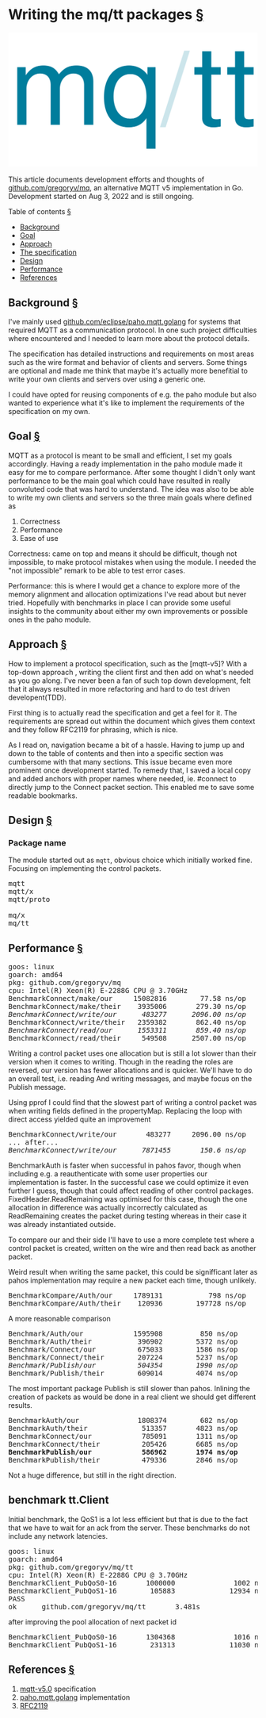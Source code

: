 <a name="top"></a>
# Writing the mq/tt packages <a class="link" href="blog.html">§</a>

<img src="logo.svg" alt="logo" />

This article documents development efforts and thoughts
of [github.com/gregoryv/mq](https://github.com/gregoryv/mq), an
alternative MQTT v5 implementation in Go. Development started on Aug
3, 2022 and is still ongoing.

<a name="toc"></a>
<span class="anchored">Table of contents <a class="link" href="#toc">§</a></span>
<nav>
	<ul>
		<li><a href="#background">Background</a></li>
		<li><a href="#goal">Goal</a></li>
		<li><a href="#approach">Approach</a></li>
		<li><a href="#thespec">The specification</a></li>
		<li><a href="#design">Design</a></li>
		<li><a href="#performance">Performance</a></li>
		<li><a href="#references">References</a></li>
	</ul>
</nav>

<a name="background"></a>
## Background <a class="link" href="#background">§</a>

I've mainly used <a
href="https://github.com/eclipse/paho.mqtt.golang">github.com/eclipse/paho.mqtt.golang</a>
for systems that required MQTT as a communication protocol. In one
such project difficulties where encountered and I needed to learn more
about the protocol details.

The specification has detailed instructions and requirements on most
areas such as the wire format and behavior of clients and
servers. Some things are optional and made me think that maybe it's
actually more benefitial to write your own clients and servers over
using a generic one. 

I could have opted for reusing components of e.g. the paho module but
also wanted to experience what it's like to implement the requirements
of the specification on my own.


<a name="goal"></a>
## Goal <a class="link" href="#goal">§</a>

MQTT as a protocol is meant to be small and efficient, I set my goals
accordingly. Having a ready implementation in the paho module made it
easy for me to compare performance. After some thought I didn't only
want performance to be the main goal which could have resulted in
really convoluted code that was hard to understand.  The idea was also
to be able to write my own clients and servers so the three main goals
where defined as

1. Correctness
2. Performance
3. Ease of use

Correctness: came on top and means it should be difficult, though not
impossible, to make protocol mistakes when using the module. I needed
the "not impossible" remark to be able to test error cases.

Performance: this is where I would get a chance to explore more of the
memory alignment and allocation optimizations I've read about but
never tried. Hopefully with benchmarks in place I can provide some
useful insights to the community about either my own improvements or
possible ones in the paho module.

<a name="approach"></a>
## Approach <a class="link" href="#approach">§</a>

How to implement a protocol specification, such as the [mqtt-v5]? With a top-down
approach , writing the client first and then add on what's needed as
you go along. I've never been a fan of such top down development, felt
that it always resulted in more refactoring and hard to do test driven
developent(TDD).

First thing is to actually read the specification and get a feel for
it. The requirements are spread out within the document which gives
them context and they follow RFC2119 for phrasing, which is nice.

As I read on, navigation became a bit of a hassle. Having to jump up
and down to the table of contents and then into a specific section was
cumbersome with that many sections. This issue became even more
prominent once development started. To remedy that, I saved a local
copy and added anchors with proper names where needed, ie. #connect to
directly jump to the Connect packet section. This enabled me to save
some readable bookmarks.

<a name="design"></a>
## Design <a class="link" href="#design">§</a>

### Package name

The module started out as <code>mqtt</code>, obvious choice which initially worked fine.
Focusing on implementing the control packets.

<pre>
mqtt
mqtt/x
mqtt/proto

mq/x
mq/tt
</pre>

<a name="performance"></a>
## Performance <a class="link" href="#performance">§</a>

<pre>
goos: linux
goarch: amd64
pkg: github.com/gregoryv/mq
cpu: Intel(R) Xeon(R) E-2288G CPU @ 3.70GHz
BenchmarkConnect/make/our     15082816        77.58 ns/op      24 B/op       3 allocs/op
BenchmarkConnect/make/their    3935006       279.30 ns/op     512 B/op       5 allocs/op
<em>BenchmarkConnect/write/our      483277      2096.00 ns/op     48 B/op       1 allocs/op</em>
BenchmarkConnect/write/their   2359382       862.40 ns/op     368 B/op      10 allocs/op
<em>BenchmarkConnect/read/our      1553311       859.40 ns/op    440 B/op       8 allocs/op</em>
BenchmarkConnect/read/their     549508      2507.00 ns/op    3288 B/op      24 allocs/op
</pre>

Writing a control packet uses one allocation but is still a lot slower
than their version when it comes to writing. Though in the reading the
roles are reversed, our version has fewer allocations and is quicker.
We'll have to do an overall test, i.e. reading And writing messages,
and maybe focus on the Publish message.


Using pprof I could find that the slowest part of writing a control
packet was when writing fields defined in the propertyMap. Replacing
the loop with direct access yielded quite an improvement

<pre>
BenchmarkConnect/write/our       483277     2096.00 ns/op      48 B/op       1 allocs/op
... after...
<em>BenchmarkConnect/write/our      7871455       150.6 ns/op      48 B/op       1 allocs/op</em>
</pre>


BenchmarkAuth is faster when successful in pahos favor, though when
including e.g. a reauthenticate with some user properties our
implementation is faster. In the successful case we could optimize it
even further I guess, though that could affect reading of other
control packages. FixedHeader.ReadRemaining was optimised for this
case, though the one allocation in difference was actually incorrectly
calculated as ReadRemaining creates the packet during testing whereas
in their case it was already instantiated outside.

To compare our and their side I'll have to use a more complete test
where a control packet is created, written on the wire and then read
back as another packet.

Weird result when writing the same packet, this could be signifficant
later as pahos implementation may require a new packet each time,
though unlikely.

<pre>
BenchmarkCompare/Auth/our     1789131           798 ns/op       232 B/op   16 allocs/op
BenchmarkCompare/Auth/their    120936        197728 ns/op   1063672 B/op   22 allocs/op
</pre>


A more reasonable comparison

<pre>
Benchmark/Auth/our            1595908         850 ns/op       296 B/op     18 allocs/op
Benchmark/Auth/their           396902        5372 ns/op      4208 B/op     43 allocs/op
Benchmark/Connect/our          675033        1586 ns/op       880 B/op     16 allocs/op
Benchmark/Connect/their        207224        5237 ns/op      5552 B/op     50 allocs/op
<em>Benchmark/Publish/our          504354        1990 ns/op       880 B/op     32 allocs/op</em>
Benchmark/Publish/their        609014        4074 ns/op      4064 B/op     41 allocs/op
</pre>

The most important package Publish is still slower than
pahos. Inlining the creation of packets as would be done in a real
client we should get different results.

<pre>
BenchmarkAuth/our              1808374        682 ns/op      264 B/op      17 allocs/op
BenchmarkAuth/their             513357       4823 ns/op     4208 B/op      43 allocs/op
BenchmarkConnect/our            785091       1311 ns/op      880 B/op      16 allocs/op
BenchmarkConnect/their          205426       6685 ns/op     5552 B/op      50 allocs/op
<b>BenchmarkPublish/our            586962       1974 ns/op      688 B/op      31 allocs/op</b>
BenchmarkPublish/their          479336       2846 ns/op     4064 B/op      41 allocs/op
</pre>

Not a huge difference, but still in the right direction.



## benchmark tt.Client

Initial benchmark, the QoS1 is a lot less efficient but that is due to
the fact that we have to wait for an ack from the server. These
benchmarks do not include any network latencies.

<pre>
goos: linux
goarch: amd64
pkg: github.com/gregoryv/mq/tt
cpu: Intel(R) Xeon(R) E-2288G CPU @ 3.70GHz
BenchmarkClient_PubQoS0-16       1000000              1002 ns/op             560 B/op         11 allocs/op
BenchmarkClient_PubQoS1-16        105883             12934 ns/op            1072 B/op         24 allocs/op
PASS
ok      github.com/gregoryv/mq/tt       3.481s
</pre>

after improving the pool allocation of next packet id

<pre>
BenchmarkClient_PubQoS0-16       1304368              1016 ns/op             560 B/op         11 allocs/op
BenchmarkClient_PubQoS1-16        231313             11030 ns/op            1072 B/op         24 allocs/op
</pre>

<a name="references"></a>
## References <a class="link" href="#references">§</a>

<ol>
	<li><a href="https://docs.oasis-open.org/mqtt/mqtt/v5.0/os/mqtt-v5.0-os.html">mqtt-v5.0</a> specification</li>
	<li><a href="https://pkg.go.dev/github.com/eclipse/paho.mqtt.golang">paho.mqtt.golang</a> implementation</li>
	<li><a href="http://www.rfc-editor.org/info/rfc2119">RFC2119</a></li>
</ol>
